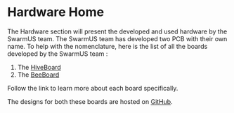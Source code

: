 # Hardware Home
The Hardware section will present the developed and used hardware by the SwarmUS team. 
The SwarmUS team has developed two PCB with their own name. To help with the nomenclature, 
here is the list of all the boards developed by the SwarmUS team :

1. The [HiveBoard](HiveBoard/HiveBoard_V1.000.md)
2. The [BeeBoard](BeeBoard/BeeBoard_V1.000.md)

Follow the link to learn more about each board specifically.

The designs for both these boards are hosted on [GitHub](https://github.com/SwarmUS/Electrical).






